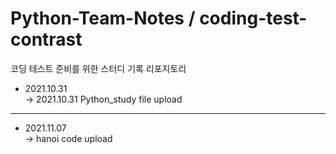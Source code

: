 # Python-Team-Notes / coding-test-contrast
코딩 테스트 준비를 위한 스터디 기록 리포지토리 

* 2021.10.31   
-> 2021.10.31 Python_study file upload  

***
* 2021.11.07   
-> hanoi code upload  
